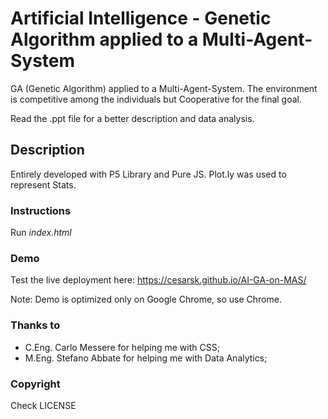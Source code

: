 # Artificial Intelligence - Genetic Algorithm applied to a Multi-Agent-System
GA (Genetic Algorithm) applied to a Multi-Agent-System. The environment is competitive among the individuals but Cooperative for the final goal.

Read the .ppt file for a better description and data analysis.

## Description
Entirely developed with P5 Library and Pure JS. Plot.ly was used to represent Stats.

### Instructions
Run *index.html*

### Demo
Test the live deployment here: https://cesarsk.github.io/AI-GA-on-MAS/

Note: Demo is optimized only on Google Chrome, so use Chrome.

### Thanks to
- C.Eng. Carlo Messere for helping me with CSS;
- M.Eng. Stefano Abbate for helping me with Data Analytics;

### Copyright
Check LICENSE
